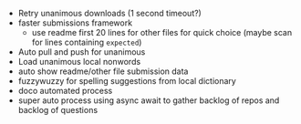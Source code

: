 - Retry unanimous downloads (1 second timeout?)
- faster submissions framework
  - use readme first 20 lines for other files for quick choice (maybe scan for
    lines containing `expected`)
- Auto pull and push for unanimous
- Load unanimous local nonwords
 - auto show readme/other file submission data
- fuzzywuzzy for spelling suggestions from local dictionary
- doco automated process
- super auto process using async await to gather backlog of repos and backlog of
  questions
